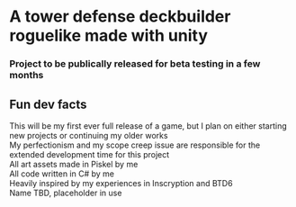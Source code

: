 # A tower defense deckbuilder roguelike made with unity  
### Project to be publically released for beta testing in a few months  


## Fun dev facts
This will be my first ever full release of a game, but I plan on either starting new projects or continuing my older works  
My perfectionism and my scope creep issue are responsible for the extended development time for this project  
All art assets made in Piskel by me  
All code written in C# by me  
Heavily inspired by my experiences in Inscryption and BTD6  
Name TBD, placeholder in use  
